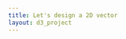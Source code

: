 ```yaml
---
title: Let's design a 2D vector
layout: d3_project
---
```


<div id="vector"></div>

<div id="arrow"></div>

<div id="arrow-45"></div>
